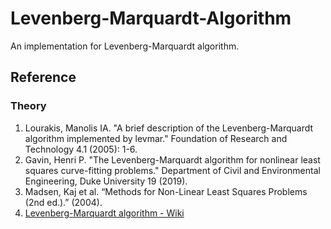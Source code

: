 # Levenberg-Marquardt-Algorithm
An implementation for Levenberg-Marquardt algorithm.
## Reference
### Theory
1. Lourakis, Manolis IA. "A brief description of the Levenberg-Marquardt algorithm implemented by levmar." Foundation of Research and Technology 4.1 (2005): 1-6.
2. Gavin, Henri P. "The Levenberg-Marquardt algorithm for nonlinear least squares curve-fitting problems." Department of Civil and Environmental Engineering, Duke University 19 (2019).
3. Madsen, Kaj et al. “Methods for Non-Linear Least Squares Problems (2nd ed.).” (2004).
4. [Levenberg-Marquardt algorithm - Wiki](https://en.wikipedia.org/wiki/Levenberg%E2%80%93Marquardt_algorithm)
